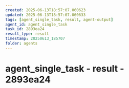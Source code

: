```yaml
---
created: 2025-06-13T18:57:07.060623
updated: 2025-06-13T18:57:07.060633
tags: [agent_single_task, result, agent-output]
agent_id: agent_single_task
task_id: 2893ea24
result_type: result
timestamp: 20250613_185707
folder: agents
---
```


# agent_single_task - result - 2893ea24

